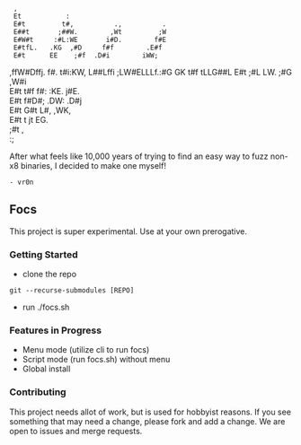      ,                                     
     Et           :                        
     E#t         t#,          .,          .
     E##t       ;##W.        ,Wt         ;W
     E#W#t     :#L:WE       i#D.        f#E
     E#tfL.   .KG  ,#D     f#f        .E#f 
     E#t      EE    ;#f  .D#i        iWW;  
  ,ffW#Dffj. f#.     t#i:KW,        L##Lffi
   ;LW#ELLLf.:#G     GK t#f        tLLG##L 
     E#t      ;#L   LW.  ;#G         ,W#i  
     E#t       t#f f#:    :KE.      j#E.   
     E#t        f#D#;      .DW:   .D#j     
     E#t         G#t         L#, ,WK,      
     E#t          t           jt EG.       
     ;#t                         ,         
      :;                                   
                                           
                                           
                                           
                                           
After what feels like 10,000 years of trying to find an easy way to fuzz non-x8 binaries,
	I decided to make one myself!   

	- vr0n
                                           
## Focs
This project is super experimental. Use at your own prerogative.

### Getting Started
- clone the repo
``` 
git --recurse-submodules [REPO]
```

- run ./focs.sh

### Features in Progress
- Menu mode (utilize cli to run focs)
- Script mode (run focs.sh) without menu
- Global install

### Contributing
This project needs allot of work, but is used for hobbyist reasons. If you see something that may need a change, please fork and add a change. We are open to issues and merge requests.
